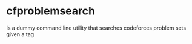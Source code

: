 # cfproblemsearch

Is a dummy command line utility that searches codeforces problem sets given a tag

